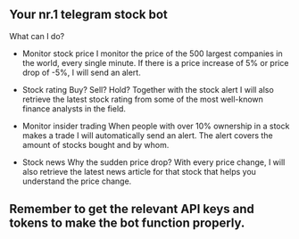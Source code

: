 ## Your nr.1 telegram stock bot ##

What can I do?

- Monitor stock price
I monitor the price of the 500 largest companies in the world, every single minute. If there is a price increase of 5% or price drop of -5%, I will send an alert.

- Stock rating
Buy? Sell? Hold? Together with the stock alert I will also retrieve the latest stock rating from some of the most well-known finance analysts in the field.

- Monitor insider trading
When people with over 10% ownership in a stock makes a trade I will automatically send an alert. The alert covers the amount of stocks bought and by whom.

- Stock news
Why the sudden price drop? With every price change, I will also retrieve the latest news article for that stock that helps you understand the price change.



## Remember to get the relevant API keys and tokens to make the bot function properly. ##
